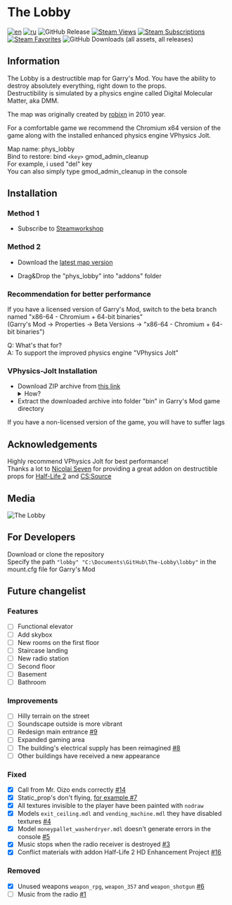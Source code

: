 # The Lobby

[![en](https://img.shields.io/badge/lang-English%20%F0%9F%87%AC%F0%9F%87%A7-white)](README.md)
[![ru](https://img.shields.io/badge/%D1%8F%D0%B7%D1%8B%D0%BA-%D0%A0%D1%83%D1%81%D1%81%D0%BA%D0%B8%D0%B9%20%F0%9F%87%B7%F0%9F%87%BA-white)](README-RU.md)
![GitHub Release](https://img.shields.io/github/v/release/boxden/The-Lobby)
[![Steam Views](https://img.shields.io/steam/views/2886996246)](https://steamcommunity.com/sharedfiles/filedetails/?id=2886996246)
[![Steam Subscriptions](https://img.shields.io/steam/subscriptions/2886996246)](https://steamcommunity.com/sharedfiles/filedetails/?id=2886996246)
[![Steam Favorites](https://img.shields.io/steam/favorites/2886996246)](https://steamcommunity.com/sharedfiles/filedetails/?id=2886996246)
![GitHub Downloads (all assets, all releases)](https://img.shields.io/github/downloads/boxden/The-Lobby/total)

## Information

The Lobby is a destructible map for Garry's Mod. You have the ability to destroy absolutely everything, right down to the props.  
Destructibility is simulated by a physics engine called Digital Molecular Matter, aka DMM.

The map was originally created by [robixn](https://www.youtube.com/watch?v=N7MYttLnHpA) in 2010 year.

For a comfortable game we recommend the Chromium x64 version of the game along with the installed enhanced physics engine VPhysics Jolt.

Map name: phys_lobby  
Bind to restore: bind `<key>` gmod_admin_cleanup  
For example, i used "del" key  
You can also simply type gmod_admin_cleanup in the console

## Installation
### Method 1
+ Subscribe to [Steamworkshop](https://steamcommunity.com/sharedfiles/filedetails/?id=2886996246)
### Method 2
+ Download the [latest map version](https://github.com/boxden/The-Lobby/releases/download/v1.0.1/the_lobby_2886996246.7z)

+ Drag&Drop the "phys_lobby" into "addons" folder

### Recommendation for better performance

If you have a licensed version of Garry's Mod, switch to the beta branch named "x86-64 - Chromium + 64-bit binaries"  
(Garry's Mod -> Properties -> Beta Versions -> "x86-64 - Chromium + 64-bit binaries")

Q: What's that for?  
A: To support the improved physics engine "VPhysics Jolt"

### VPhysics-Jolt Installation

+ Download ZIP archive from [this link](https://git.froggi.es/joshua/vphysics_jolt_gmod_builds) <details> <summary> How? </summary> ![How?](https://github.com/boxden/The-Lobby/assets/30258996/c551dc6e-2358-4fce-9295-9c78f7e852e6) </details>
+ Extract the downloaded archive into folder "bin" in Garry's Mod game directory

If you have a non-licensed version of the game, you will have to suffer lags

## Acknowledgements

Highly recommend VPhysics Jolt for best performance!  
Thanks a lot to [Nicolai Seven](https://steamcommunity.com/id/nicolai_seven) for providing a great addon on destructible props for [Half-Life 2](https://steamcommunity.com/sharedfiles/filedetails/?id=767948098) and [CS:Source](https://steamcommunity.com/sharedfiles/filedetails/?id=2701419409)

## Media

![The Lobby](https://all-mods.ru/wp-content/uploads/2022/11/phys_lobby.gif)

## For Developers

Download or clone the repository  
Specify the path `"lobby" "C:\Documents\GitHub\The-Lobby\lobby"` in the mount.cfg file for Garry's Mod

## Future changelist

### Features

- [ ] Functional elevator
- [ ] Add skybox
- [ ] New rooms on the first floor
- [ ] Staircase landing
- [ ] New radio station
- [ ] Second floor
- [ ] Basement
- [ ] Bathroom

### Improvements

- [ ] Hilly terrain on the street
- [ ] Soundscape outside is more vibrant
- [ ] Redesign main entrance [#9](https://github.com/boxden/The-Lobby/issues/9)
- [ ] Expanded gaming area
- [ ] The building's electrical supply has been reimagined [#8](https://github.com/boxden/The-Lobby/issues/8)
- [ ] Other buildings have received a new appearance

### Fixed

- [x] Call from Mr. Oizo ends correctly [#14](https://github.com/boxden/The-Lobby/issues/14)
- [x] Static_prop's don't flying, [for example #7](https://github.com/boxden/The-Lobby/issues/7)
- [x] All textures invisible to the player have been painted with `nodraw`
- [x] Models `exit_ceiling.mdl` and `vending_machine.mdl` they have disabled textures [#4](https://github.com/boxden/The-Lobby/issues/4)
- [x] Model `moneypallet_washerdryer.mdl` doesn't generate errors in the console [#5](https://github.com/boxden/The-Lobby/issues/5)
- [x] Music stops when the radio receiver is destroyed [#3](https://github.com/boxden/The-Lobby/issues/3)
- [x] Conflict materials with addon Half-Life 2 HD Enhancement Project [#16](https://github.com/boxden/The-Lobby/issues/16)

### Removed

- [x] Unused weapons `weapon_rpg`, `weapon_357` and `weapon_shotgun` [#6](https://github.com/boxden/The-Lobby/issues/6)
- [ ] Music from the radio [#1](https://github.com/boxden/The-Lobby/issues/1)
